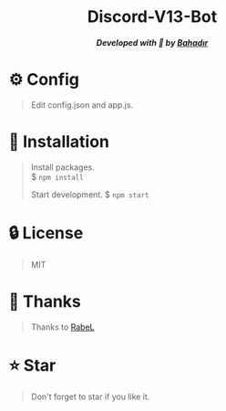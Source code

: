 <div align="center">
    <h1>Discord-V13-Bot</h1>
    <h5>Developed with 💙 by <a href="https://bahadirkagann.xyz">Bahadır</a></h5>
</div>

# ⚙️ Config
> Edit config.json and app.js.
# 📜 Installation
> Install packages. \
> $ `npm install`
>
> Start development.
> $ `npm start`
>
# 🔒 License
> MIT
# 💖 Thanks
> Thanks to <a href="https://rabelcode.net">RabeL</a>
# ⭐ Star
> Don't forget to star if you like it.
